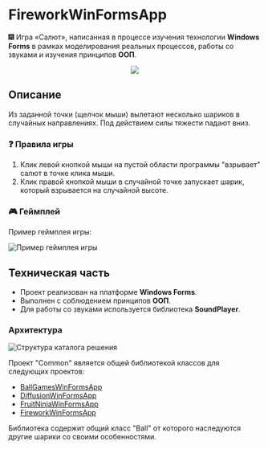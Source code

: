# FireworkWinFormsApp

:fireworks: Игра «Салют», написанная в процессе изучения технологии **Windows Forms** в рамках моделирования реальных процессов, работы со звуками и изучения принципов **ООП**.

<div align="center"><img src="https://github.com/snikitin-de/FireworkWinFormsApp/assets/25394427/6b46763a-277e-4d0f-9b69-c89740598057"></div>

## Описание

Из заданной точки (щелчок мыши) вылетают несколько шариков в случайных направлениях. Под действием силы тяжести падают вниз.

### :question: Правила игры

1. Клик левой кнопкой мыши на пустой области программы "взрывает" салют в точке клика мыши.
2. Клик правой кнопкой мыши в случайной точке запускает шарик, который взрывается на случайной высоте.

### 🎮 Геймплей

Пример геймплея игры:

![Пример геймплея игры](https://github.com/snikitin-de/FireworkWinFormsApp/assets/25394427/a3421389-032b-422a-bc5d-90e27316cbb6)

## Техническая часть

* Проект реализован на платформе **Windows Forms**.
* Выполнен с соблюдением принципов **ООП**.
* Для работы со звуками используется библиотека **SoundPlayer**.

### Архитектура

![Структура каталога решения](https://github.com/snikitin-de/FireworkWinFormsApp/assets/25394427/0b2df902-35cb-4f1e-9cc7-3ff952e3d626)

Проект "Common" является общей библиотекой классов для следующих проектов:

* [BallGamesWinFormsApp](https://github.com/snikitin-de/BallGamesWinFormsApp)
* [DiffusionWinFormsApp](https://github.com/snikitin-de/DiffusionWinFormsApp)
* [FruitNinjaWinFormsApp](https://github.com/snikitin-de/FruitNinjaWinFormsApp)
* [FireworkWinFormsApp](https://github.com/snikitin-de/FireworkWinFormsApp)

Библиотека содержит общий класс "Ball" от которого наследуются другие шарики со своими особенностями.
